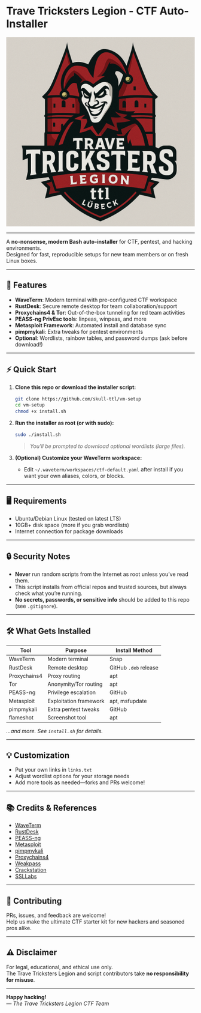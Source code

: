# Trave Tricksters Legion - CTF Auto-Installer

![TTL Logo](ttl_logo.png)

---

A **no-nonsense, modern Bash auto-installer** for CTF, pentest, and hacking environments.  
Designed for fast, reproducible setups for new team members or on fresh Linux boxes.

---

## 🚀 Features

- **WaveTerm**: Modern terminal with pre-configured CTF workspace
- **RustDesk**: Secure remote desktop for team collaboration/support
- **Proxychains4 & Tor**: Out-of-the-box tunneling for red team activities
- **PEASS-ng PrivEsc tools**: linpeas, winpeas, and more
- **Metasploit Framework**: Automated install and database sync
- **pimpmykali**: Extra tweaks for pentest environments
- **Optional**: Wordlists, rainbow tables, and password dumps (ask before download!)

---

## ⚡️ Quick Start

1. **Clone this repo or download the installer script:**
    ```bash
    git clone https://github.com/skull-ttl/vm-setup
    cd vm-setup
    chmod +x install.sh
    ```

2. **Run the installer as root (or with sudo):**
    ```bash
    sudo ./install.sh
    ```

    > *You'll be prompted to download optional wordlists (large files).*

3. **(Optional) Customize your WaveTerm workspace:**
    - Edit `~/.waveterm/workspaces/ctf-default.yaml` after install if you want your own aliases, colors, or blocks.

---

## 🖥️ Requirements

- Ubuntu/Debian Linux (tested on latest LTS)
- 10GB+ disk space (more if you grab wordlists)
- Internet connection for package downloads

---

## 🔒 Security Notes

- **Never** run random scripts from the Internet as root unless you’ve read them.
- This script installs from official repos and trusted sources, but always check what you’re running.
- **No secrets, passwords, or sensitive info** should be added to this repo (see `.gitignore`).

---

## 🛠️ What Gets Installed

| Tool           | Purpose                    | Install Method            |
|----------------|---------------------------|--------------------------|
| WaveTerm       | Modern terminal            | Snap                     |
| RustDesk       | Remote desktop             | GitHub `.deb` release    |
| Proxychains4   | Proxy routing              | apt                      |
| Tor            | Anonymity/Tor routing      | apt                      |
| PEASS-ng       | Privilege escalation       | GitHub                   |
| Metasploit     | Exploitation framework     | apt, msfupdate           |
| pimpmykali     | Extra pentest tweaks       | GitHub                   |
| flameshot      | Screenshot tool            | apt                      |

*...and more. See `install.sh` for details.*

---

## 💡 Customization

- Put your own links in `links.txt`
- Adjust wordlist options for your storage needs
- Add more tools as needed—forks and PRs welcome!

---

## 📚 Credits & References

- [WaveTerm](https://www.waveterm.dev/)
- [RustDesk](https://rustdesk.com/)
- [PEASS-ng](https://github.com/carlospolop/PEASS-ng)
- [Metasploit](https://www.metasploit.com/)
- [pimpmykali](https://github.com/Dewalt-arch/pimpmykali)
- [Proxychains4](https://github.com/haad/proxychains)
- [Weakpass](https://weakpass.com/)
- [Crackstation](https://crackstation.net/)
- [SSLLabs](https://www.ssllabs.com/)

---

## 🤝 Contributing

PRs, issues, and feedback are welcome!  
Help us make the ultimate CTF starter kit for new hackers and seasoned pros alike.

---

## ⚠️ Disclaimer

For legal, educational, and ethical use only.  
The Trave Tricksters Legion and script contributors take **no responsibility for misuse**.

---

**Happy hacking!**  
*— The Trave Tricksters Legion CTF Team*

